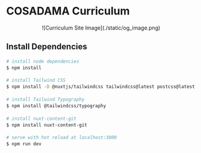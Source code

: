 # COSADAMA Curriculum

<center>![Curriculum Site Image](./static/og_image.png)</center>

## Install Dependencies

```bash
# install node dependencies
$ npm install

# install Tailwind CSS
$ npm install -D @nuxtjs/tailwindcss tailwindcss@latest postcss@latest autoprefixer@latest

# install Tailwind Typography
$ npm install @tailwindcss/typography

# install nuxt-content-git
$ npm install nuxt-content-git

# serve with hot reload at localhost:3000
$ npm run dev
```
